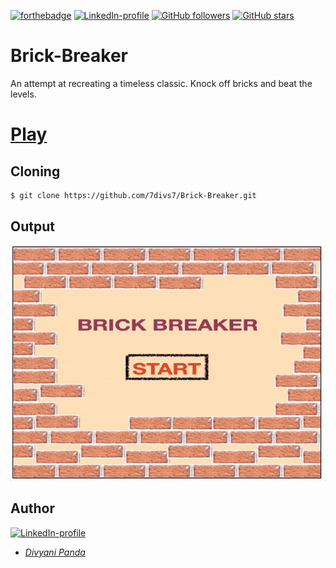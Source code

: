 [![forthebadge](https://forthebadge.com/images/badges/made-with-javascript.svg)](https://forthebadge.com)
[![LinkedIn-profile](https://img.shields.io/badge/LinkedIn-Divyani-blue.svg)](https://www.linkedin.com/in/divyani-panda-5a8345194/) 
[![GitHub followers](https://img.shields.io/github/followers/7divs7?label=Follow&style=social)](https://github.com/7divs7?tab=followers) 
[![GitHub stars](https://img.shields.io/github/stars/7divs7/BlueBot.svg?style=social&label=Star&maxAge=2592000)](https://GitHub.com/7divs7/BlueBot/stargazers/)

# Brick-Breaker
An attempt at recreating a timeless classic. Knock off bricks and beat the levels.

# [Play](https://7divs7.github.io/Brick-Breaker/BrickBreaker/PlayGame.html)

## Cloning
```bash
$ git clone https://github.com/7divs7/Brick-Breaker.git
```

## Output
![Alt Text](https://github.com/7divs7/Brick-Breaker/blob/master/BrickBreaker/brick.gif)

## Author
[![LinkedIn-profile](https://img.shields.io/badge/LinkedIn-Profile-teal.svg)](https://www.linkedin.com/in/divyani-panda-5a8345194/)
* [*Divyani Panda*](https://github.com/7divs7)

